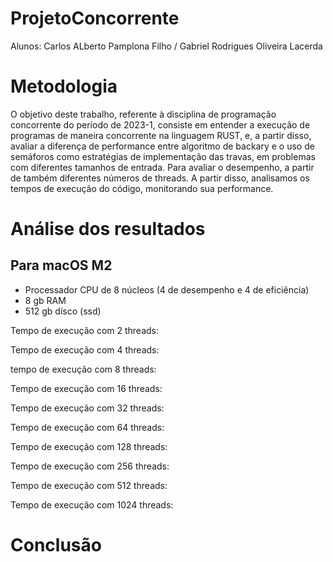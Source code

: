 # ProjetoConcorrente
Alunos: Carlos ALberto Pamplona Filho / Gabriel Rodrigues Oliveira Lacerda

# Metodologia
O objetivo deste trabalho, referente à disciplina de programação concorrente do período de 2023-1, consiste em entender a execução de programas de maneira concorrente na linguagem RUST, e, a partir disso, avaliar a diferença de performance entre algoritmo de backary e o uso de semáforos como estratégias de implementação das travas, em problemas com diferentes tamanhos de entrada.
Para avaliar o desempenho, a partir de também diferentes números de threads. A partir disso, analisamos os tempos de execução do código, monitorando sua performance.

# Análise dos resultados

## Para macOS M2
- Processador CPU de 8 núcleos (4 de desempenho e 4 de eficiência)
- 8 gb RAM
- 512 gb dísco (ssd)

Tempo de execução com 2 threads: 

Tempo de execução com 4 threads:

tempo de execução com 8 threads:

Tempo de execução com 16 threads:

Tempo de execução com 32 threads:

Tempo de execução com 64 threads:

Tempo de execução com 128 threads:

Tempo de execução com 256 threads:

Tempo de execução com 512 threads:

Tempo de execução com 1024 threads:





# Conclusão
